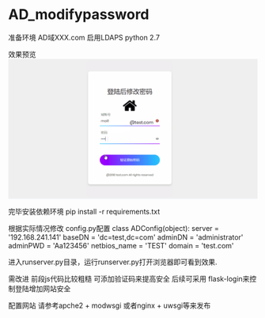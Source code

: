 # AD_modifypassword

准备环境
AD域XXX.com
启用LDAPS
python 2.7

效果预览
<img align="center" src="https://raw.githubusercontent.com/WyattQi/AD_modifypassword/master/preview.png"></img>







完毕安装依赖环境
pip install -r requirements.txt




根据实际情况修改 config.py配置
class ADConfig(object):
    server = '192.168.241.141'
    baseDN = 'dc=test,dc=com'
    adminDN = 'administrator'
    adminPWD = 'Aa123456'
    netbios_name = 'TEST'
    domain = 'test.com'



进入runserver.py目录，运行runserver.py打开浏览器即可看到效果.



需改进
前段js代码比较粗糙
可添加验证码来提高安全
后续可采用 flask-login来控制登陆增加网站安全




配置网站
请参考apche2 + modwsgi 或者nginx + uwsgi等来发布
